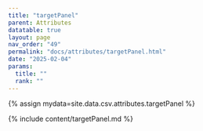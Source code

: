 ```yaml
---
title: "targetPanel"
parent: Attributes
datatable: true
layout: page
nav_order: "49"
permalink: "docs/attributes/targetPanel.html"
date: "2025-02-04"
params:
  title: ""
  rank: ""
---
```

{% assign mydata=site.data.csv.attributes.targetPanel %} 

{% include content/targetPanel.md %}
